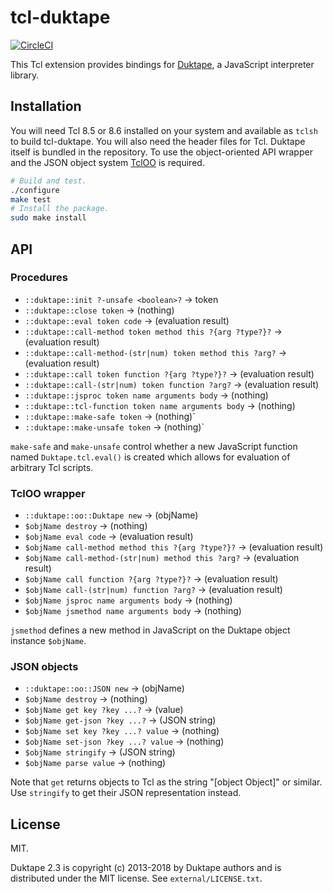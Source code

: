 # tcl-duktape

[![CircleCI](https://circleci.com/gh/dbohdan/tcl-duktape.svg?style=shield)](https://circleci.com/gh/dbohdan/tcl-duktape)

This Tcl extension provides bindings for [Duktape](http://duktape.org/),
a JavaScript interpreter library.

## Installation

You will need Tcl 8.5 or 8.6 installed on your system and available as `tclsh`
to build tcl-duktape. You will also need the header files for Tcl. Duktape
itself is bundled in the repository. To use the object-oriented API wrapper
and the JSON object system [TclOO](https://wiki.tcl-lang.org/18152) is
required.

```sh
# Build and test.
./configure
make test
# Install the package.
sudo make install
```

## API

### Procedures

* `::duktape::init ?-unsafe <boolean>?` -> token
* `::duktape::close token` -> (nothing)
* `::duktape::eval token code` -> (evaluation result)
* `::duktape::call-method token method this ?{arg ?type?}?` -> (evaluation result)
* `::duktape::call-method-(str|num) token method this ?arg?` -> (evaluation result)
* `::duktape::call token function ?{arg ?type?}?` -> (evaluation result)
* `::duktape::call-(str|num) token function ?arg?` -> (evaluation result)
* `::duktape::jsproc token name arguments body` -> (nothing)
* `::duktape::tcl-function token name arguments body` -> (nothing)
* `::duktape::make-safe token` -> (nothing)`
* `::duktape::make-unsafe token` -> (nothing)`

`make-safe` and `make-unsafe` control whether a new JavaScript function named
`Duktape.tcl.eval()` is created which allows for evaluation of arbitrary Tcl
scripts.

### TclOO wrapper

* `::duktape::oo::Duktape new` -> (objName)
* `$objName destroy` -> (nothing)
* `$objName eval code` -> (evaluation result)
* `$objName call-method method this ?{arg ?type?}?` -> (evaluation result)
* `$objName call-method-(str|num) method this ?arg?` -> (evaluation result)
* `$objName call function ?{arg ?type?}?` -> (evaluation result)
* `$objName call-(str|num) function ?arg?` -> (evaluation result)
* `$objName jsproc name arguments body` -> (nothing)
* `$objName jsmethod name arguments body` -> (nothing)

`jsmethod` defines a new method in JavaScript on the Duktape object instance
`$objName`.

### JSON objects

* `::duktape::oo::JSON new` -> (objName)
* `$objName destroy` -> (nothing)
* `$objName get key ?key ...?` -> (value)
* `$objName get-json ?key ...?` -> (JSON string)
* `$objName set key ?key ...? value` -> (nothing)
* `$objName set-json ?key ...? value` -> (nothing)
* `$objName stringify` -> (JSON string)
* `$objName parse value` -> (nothing)

Note that `get` returns objects to Tcl as the string "[object Object]" or
similar. Use `stringify` to get their JSON representation instead.

## License

MIT.

Duktape 2.3 is copyright (c) 2013-2018 by Duktape authors and is distributed
under the MIT license. See `external/LICENSE.txt`.
